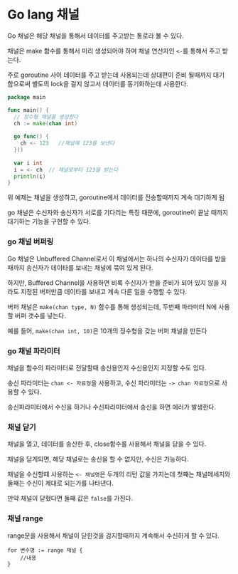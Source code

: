 # Go lang 채널
Go 채널은 해당 채널을 통해서 데이터를 주고받는 통로라 볼 수 있다.

채널은 make 함수를 통해서 미리 생성되어야 하며 채널 연산자인 `<-`를 통해서 주고 받는다.

주로 goroutine 사이 데이터를 주고 받는데 사용되는데 상대편이 준비 될때까지 대기 함으로써 별도의 lock을 걸지 않고서 데이터를 동기화하는데 사용한다.

```go
package main

func main() {
  // 정수형 채널을 생성한다 
  ch := make(chan int)
 
  go func() {
    ch <- 123   //채널에 123을 보낸다
  }()
 
  var i int
  i = <- ch  // 채널로부터 123을 받는다
  println(i)
}
``` 
위 예제는 채널을 생성하고, goroutine에서 데이터를 전송할때까지 계속 대기하게 됨

go 채널은 수신자와 송신자가 서로를 기다리는 특징 때문에, goroutine이 끝날 때까지 대기하는 기능을 구현할 수 있다.

### go 채널 버퍼링
Go 채널은 Unbuffered Channel로서 이 채널에서는 하나의 수신자가 데이타를 받을 때까지 송신자가 데이타를 보내는 채널에 묶여 있게 된다.

하지만, Buffered Channel을 사용하면 비록 수신자가 받을 준비가 되어 있지 않을 지라도 지정된 버퍼만큼 데이타를 보내고 계속 다른 일을 수행할 수 있다.

버퍼 채널은 `make(chan type, N)` 함수를 통해 생성되는데, 두번째 파라미터 N에 사용할 버퍼 갯수를 넣는다.

예를 들어, `make(chan int, 10)`은 10개의 정수형을 갖는 버퍼 채널을 만든다

### go 채널 파라미터
채널을 함수의 파라미터로 전달할때 송신용인지 수신용인지 지정할 수도 있다.

송신 파라미터는 `chan <- 자료형`을 사용하고, 수신 파라미터는 `-> chan 자료형`으로 사용할 수 있다.

송신파라미터에서 수신을 하거나 수신파라미터에서 송신을 하면 에러가 발생한다.

### 채널 닫기
채널을 열고, 데이터를 송산한 후, close함수를 사용해서 채널을 닫을 수 있다.

채널을 닫게되면, 해당 채널로는 송신을 할 수 없지만, 수신은 가능하다.

채널을 수신할때 사용하는 `<- 채널명`은 두개의 리턴 값을 가지는데 첫째는 채널메세지와 둘째는 수신이 제대로 되는가를 나타낸다.

만약 채널이 닫혔다면 둘째 값은 `false`를 가진다.

### 채널 range
range문을 사용해서 채널이 닫힌것을 감지할때까지 계속해서 수신하게 할 수 있다.

```
for 변수명 := range 채널 {
    //내용
}
```